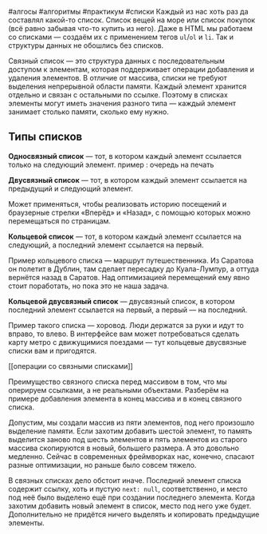 #алгосы #алгоритмы #практикум #списки
Каждый из нас хоть раз да составлял какой-то список. Список вещей на море или список покупок (всё равно забывая что-то купить из него). Даже в HTML мы работаем со списками — создаём их с применением тегов `ul`/`ol` и `li`. Так и структуры данных не обошлись без списков.

Связный список — это структура данных с последовательным доступом к элементам, которая поддерживает операции добавления и удаления элементов.
В отличие от массива, списки не требуют выделения непрерывной области памяти. Каждый элемент хранится отдельно и связан с остальными по ссылке. Поэтому в списках элементы могут иметь значения разного типа — каждый элемент занимает столько памяти, сколько ему нужно.
## Типы списков

**Односвязный список** — тот, в котором каждый элемент ссылается только на следующий элемент.
пример : очередь на печать

**Двусвязный список** — тот, в котором каждый элемент ссылается на предыдущий и следующий элемент.

Может применяться, чтобы реализовать историю посещений и браузерные стрелки «Вперёд» и «Назад», с помощью которых можно перемещаться по страницам.

**Кольцевой список** — тот, в котором каждый элемент ссылается на следующий, а последний элемент ссылается на первый.

Пример кольцевого списка — маршрут путешественника. Из Саратова он полетит в Дублин, там сделает пересадку до Куала-Лумпур, а оттуда вернётся назад в Саратов. Над оптимизацией перемещений ему явно стоит поработать, но пока это не наша задача.

**Кольцевой двусвязный список** — двусвязный список, в котором последний элемент ссылается на первый, а первый — на последний.

Пример такого списка — хоровод. Люди держатся за руки и идут то вправо, то влево. В интерфейсе вам может потребоваться сделать карту метро с движущимися поездами — тут кольцевые двусвязные списки вам и пригодятся.

[[операции со связными списками]]

Преимущество связного списка перед массивом в том, что мы оперируем ссылками, а не реальными объектами. Разберём на примере добавления элемента в конец массива и в конец связного списка.

Допустим, мы создали массив из пяти элементов, под него произошло выделение памяти. Если захотим добавить шестой элемент, то память выделится заново под шесть элементов и пять элементов из старого массива скопируются в новый, большего размера. А это довольно медленно. Сейчас в современных фреймворках нас, конечно, спасают разные оптимизации, но раньше было совсем тяжело.

В связных списках дело обстоит иначе. Последний элемент списка содержит ссылку, хоть и пустую `next: null`, соответственно, и место под неё было выделено ещё при создании последнего элемента. Когда захотим добавить новый элемент в список, место под него уже будет. Дополнительно не придётся ничего выделять и копировать предыдущие элементы.